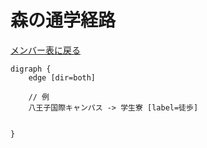 # 森の通学経路

[メンバー表に戻る](member.md#メンバー表)

```graphviz
digraph {
    edge [dir=both]
    
    // 例
    八王子国際キャンパス -> 学生寮 [label=徒歩]

    
}
```
